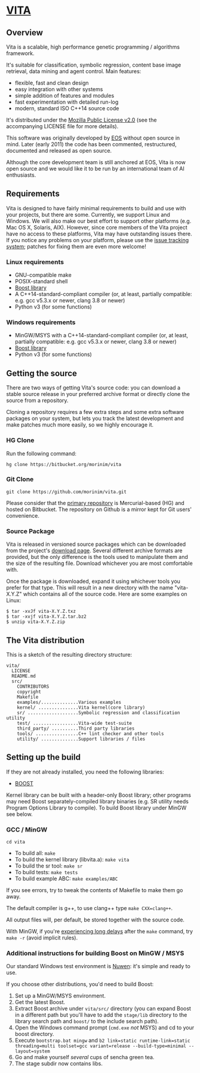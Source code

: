 # [VITA][3] #

## Overview ##

Vita is a scalable, high performance genetic programming / algorithms framework.

It's suitable for classification, symbolic regression, content base image retrieval, data mining and agent control. Main features:

* flexible, fast and clean design
* easy integration with other systems
* simple addition of features and modules
* fast experimentation with detailed run-log
* modern, standard ISO C++14 source code

It's distributed under the [Mozilla Public License v2.0](https://www.mozilla.org/MPL/2.0/) (see the accompanying LICENSE file for more details).

This software was originally developed by [EOS][1] without open source in mind. Later (early 2011) the code has been commented, restructured, documented and released as open source.

Although the core development team is still anchored at EOS, Vita is now open source and we would like it to be run by an international team of AI enthusiasts.

## Requirements ##

Vita is designed to have fairly minimal requirements to build and use with your projects, but there are some. Currently, we support Linux and Windows. We will also make our best effort to support other platforms (e.g. Mac OS X, Solaris, AIX).
However, since core members of the Vita project have no access to these platforms, Vita may have outstanding issues there. If you notice any problems on your platform, please use the
[issue tracking system](https://bitbucket.org/morinim/vita/issues); patches for fixing them are even more welcome!

### Linux requirements ###

* GNU-compatible make
* POSIX-standard shell
* [Boost library][2]
* A C++14-standard-compliant compiler (or, at least, partially compatible: e.g. gcc v5.3.x or newer, clang 3.8 or newer)
* Python v3 (for some functions)

### Windows requirements ###

* MinGW/MSYS with a C++14-standard-compliant compiler (or, at least, partially compatible: e.g. gcc v5.3.x or newer, clang 3.8 or newer)
* [Boost library][2]
* Python v3 (for some functions)

## Getting the source ##

There are two ways of getting Vita's source code: you can download a stable source release in your preferred archive format or directly clone the source from a repository.

Cloning a repository requires a few extra steps and some extra software packages on your system, but lets you track the latest development and make patches much more easily, so we highly encourage it.

### HG Clone ###

Run the following command:
```
hg clone https://bitbucket.org/morinim/vita
```

### Git Clone ###

```
git clone https://github.com/morinim/vita.git
```

Please consider that the [primary repository][3] is Mercurial-based (HG) and hosted on Bitbucket. The repository on Github is a mirror kept for Git users' convenience.

### Source Package ###

Vita is released in versioned source packages which can be downloaded from the project's [download page](https://bitbucket.org/morinim/vita/downloads). Several different archive formats are provided, but the only difference is the tools used to manipulate them and the size of the resulting file. Download whichever you are most comfortable with.

Once the package is downloaded, expand it using whichever tools you prefer for that type. This will result in a new directory with the name "vita-X.Y.Z" which contains all of the source code. Here are some examples on Linux:

```
$ tar -xvJf vita-X.Y.Z.txz
$ tar -xvjf vita-X.Y.Z.tar.bz2
$ unzip vita-X.Y.Z.zip
```

## The Vita distribution ##

This is a sketch of the resulting directory structure:
```
vita/
  LICENSE
  README.md
  src/
    CONTRIBUTORS
    copyright
    Makefile
    examples/..............Various examples
    kernel/ ...............Vita kernel(core library)
    sr/ ...................Symbolic regression and classification utility
    test/ .................Vita-wide test-suite
    third_party/ ..........Third party libraries
    tools/ ................C++ lint checker and other tools
    utility/ ..............Support libraries / files
```

## Setting up the build ##

If they are not already installed, you need the following libraries:

* [BOOST][2]

Kernel library can be built with a header-only Boost library; other programs may need Boost separately-compiled library binaries (e.g. SR utility needs Program Options Library to compile). To build Boost library under MinGW see below.

### GCC / MinGW ###

```cd vita```

* To build all: `make`
* To build the kernel library (libvita.a): `make vita`
* To build the sr tool: `make sr`
* To build tests: `make tests`
* To build example ABC: `make examples/ABC`

If you see errors, try to tweak the contents of Makefile to make them go away.

The default compiler is g++, to use clang++ type `make CXX=clang++`.

All output files will, per default, be stored together with the source code.

With MinGW, if you're [experiencing long delays](http://stackoverflow.com/q/8571657/3235496) after the `make` command, try `make -r` (avoid implicit rules).

### Additional instructions for building Boost on MinGW / MSYS ###

Our standard Windows test environment is [Nuwen](http://nuwen.net/mingw.html): it's simple and ready to use.

If you choose other distributions, you'd need to build Boost:

1. Set up a MinGW/MSYS environment.
2. Get the latest Boost.
3. Extract Boost archive under `vita/src/` directory (you can expand Boost in a different path but you'll have to add the `stage/lib` directory to the library search path and `boost/` to the include search path).
4. Open the Windows command prompt (`cmd.exe` *not* MSYS) and cd to your boost directory.
5. Execute
    `bootstrap.bat mingw`
    and
    `b2 link=static runtime-link=static threading=multi toolset=gcc variant=release --build-type=minimal --layout=system`
6. Go and make yourself *several* cups of sencha green tea.
7. The stage subdir now contains libs.

[1]: http://www.eosdev.it/
[2]: http://www.boost.org/
[3]: https://bitbucket.org/morinim/vita